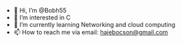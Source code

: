 - 👋 Hi, I’m @Bobh55
- 👀 I’m interested in C 
- 🌱 I’m currently learning Networking and cloud computing
- 📫 How to reach me via email: hajebocson@gmail.com

<!---
Bobh55/Bobh55 is a ✨ special ✨ repository because its `README.md` (this file) appears on your GitHub profile.
You can click the Preview link to take a look at your changes.
--->
